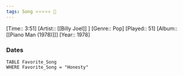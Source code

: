 ```yaml
---
tags: Song ⭐⭐⭐⭐⭐ 💛
---
```

[Time:: 3:51]
[Artist:: [[Billy Joel]] ]
[Genre:: Pop]
[Played:: 51]
[Album:: [[Piano Man (1978)]]]
[Year:: 1978]
### Dates
````dataview
TABLE Favorite_Song
WHERE Favorite_Song = "Honesty"
````